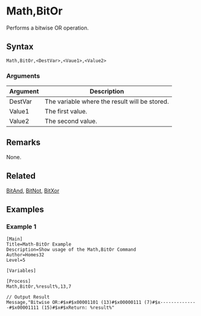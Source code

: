 # Math,BitOr

Performs a bitwise OR operation.

## Syntax

```pebakery
Math,BitOr,<DestVar>,<Vaue1>,<Value2>
```

### Arguments

| Argument | Description |
| --- | --- |
| DestVar | The variable where the result will be stored. |
| Value1 | The first value. |
| Value2 | The second value. |

## Remarks

None.

## Related

[BitAnd](./BitAnd.md), [BitNot](./BitNot.md), [BitXor](./BitXor.md)

## Examples

### Example 1

```pebakery
[Main]
Title=Math-BitOr Example
Description=Show usage of the Math,BitOr Command
Author=Homes32
Level=5

[Variables]

[Process]
Math,BitOr,%result%,13,7

// Output Result
Message,"Bitwise OR:#$x#$x00001101 (13)#$x00000111 (7)#$x--------------#$x00001111 (15)#$x#$xReturn: %result%"
```